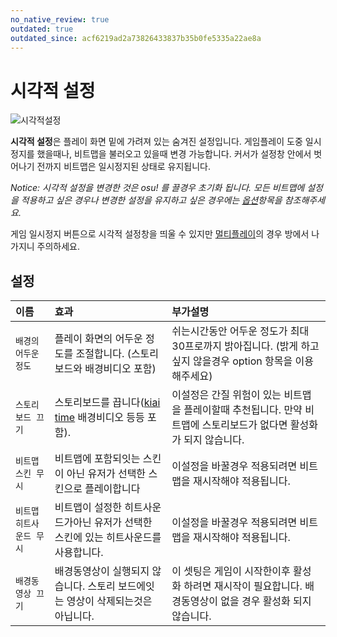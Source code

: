 ```yaml
---
no_native_review: true
outdated: true
outdated_since: acf6219ad2a73826433837b35b0fe5335a22ae8a
---
```


# 시각적 설정

![](img/visual-settings.jpg "시각적설정")

**시각적 설정**은 플레이 화면 밑에 가려져 있는 숨겨진 설정입니다. 게임플레이 도중 일시정지를 했을때나, 비트맵을 불러오고 있을때 변경 가능합니다. 커서가 설정창 안에서 벗어나기 전까지 비트맵은 일시정지된 상태로 유지됩니다.

*Notice: 시각적 설정을 변경한 것은 osu! 를 끌경우 초기화 됩니다. 모든 비트맵에 설정을 적용하고 싶은 경우나 변경한 설정을 유지하고 싶은 경우에는 [옵션](/wiki/Options)항목을 참조해주세요.*

게임 일시정지 버튼으로 시각적 설정창을 띄울 수 있지만 [멀티플레이](/wiki/Multi)의 경우 방에서 나가지니 주의하세요.

## 설정

| 이름 | 효과 | 부가설명 |
| :-- | :-- | :-- |
| `배경의 어두운 정도` | 플레이 화면의 어두운 정도를 조절합니다. (스토리보드와 배경비디오 포함) | 쉬는시간동안 어두운 정도가 최대 30프로까지 밝아집니다. (밝게 하고 싶지 않을경우 option 항목을 이용해주세요) |
| `스토리보드 끄기` | 스토리보드를 끕니다([kiai time](/wiki/Kiai_time) 배경비디오 등등 포함). | 이설정은 간질 위험이 있는 비트맵을 플레이할때 추천됩니다. 만약 비트맵에 스토리보드가 없다면 활성화가 되지 않습니다. |
| `비트맵 스킨 무시` | 비트맵에 포함되잇는 스킨이 아닌 유저가 선택한 스킨으로 플레이합니다 | 이설정을 바꿀경우 적용되려면 비트맵을 재시작해야 적용됩니다. |
| `비트맵 히트사운드 무시` | 비트맵이 설정한 히트사운드가아닌 유저가 선택한 스킨에 있는 히트사운드를 사용합니다. | 이설정을 바꿀경우 적용되려면 비트맵을 재시작해야 적용됩니다. |
| `배경동영상 끄기` | 배경동영상이 실행되지 않습니다. 스토리 보드에잇는 영상이 삭제되는것은 아닙니다. | 이 셋팅은 게임이 시작한이후 활성화 하려면 재시작이 필요합니다. 배경동영상이 없을 경우 활성화 되지 않습니다. |
